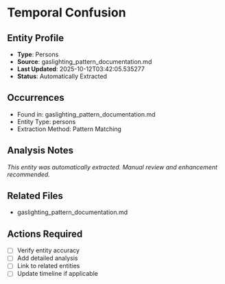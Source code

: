 # Temporal Confusion

## Entity Profile
- **Type**: Persons
- **Source**: gaslighting_pattern_documentation.md
- **Last Updated**: 2025-10-12T03:42:05.535277
- **Status**: Automatically Extracted

## Occurrences
- Found in: gaslighting_pattern_documentation.md
- Entity Type: persons
- Extraction Method: Pattern Matching

## Analysis Notes
*This entity was automatically extracted. Manual review and enhancement recommended.*

## Related Files
- gaslighting_pattern_documentation.md

## Actions Required
- [ ] Verify entity accuracy
- [ ] Add detailed analysis
- [ ] Link to related entities
- [ ] Update timeline if applicable
